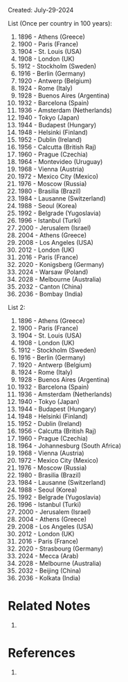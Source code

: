 Created: July-29-2024

List (Once per country in 100 years):

1. 1896 - Athens (Greece)
2. 1900 - Paris (France)
3. 1904 - St. Louis (USA)
4. 1908 - London (UK)
5. 1912 - Stockholm (Sweden)
6. 1916 - Berlin (Germany)
7. 1920 - Antwerp (Belgium)
8. 1924 - Rome (Italy)
9. 1928 - Buenos Aires (Argentina)
10. 1932 - Barcelona (Spain)
11. 1936 - Amsterdam (Netherlands)
12. 1940 - Tokyo (Japan)
13. 1944 - Budapest (Hungary)
14. 1948 - Helsinki (Finland)
15. 1952 - Dublin (Ireland)
16. 1956 - Calcutta (British Raj)
17. 1960 - Prague (Czechia)
18. 1964 - Montevideo (Uruguay)
19. 1968 - Vienna (Austria)
20. 1972 - Mexico City (Mexico)
21. 1976 - Moscow (Russia)
22. 1980 - Brasilia (Brazil)
23. 1984 - Lausanne (Switzerland)
24. 1988 - Seoul (Korea)
25. 1992 - Belgrade (Yugoslavia)
26. 1996 - Istanbul (Turki)
27. 2000 - Jerusalem (Israel)
28. 2004 - Athens (Greece)
29. 2008 - Los Angeles (USA)
30. 2012 - London (UK)
31. 2016 - Paris (France)
32. 2020 - Konigsberg (Germany)
33. 2024 - Warsaw (Poland)
34. 2028 - Melbourne (Australia)
35. 2032 - Canton (China)
36. 2036 - Bombay (India)

List 2:

1. 1896 - Athens (Greece)
2. 1900 - Paris (France)
3. 1904 - St. Louis (USA)
4. 1908 - London (UK)
5. 1912 - Stockholm (Sweden)
6. 1916 - Berlin (Germany)
7. 1920 - Antwerp (Belgium)
8. 1924 - Rome (Italy)
9. 1928 - Buenos Aires (Argentina)
10. 1932 - Barcelona (Spain)
11. 1936 - Amsterdam (Netherlands)
12. 1940 - Tokyo (Japan)
13. 1944 - Budapest (Hungary)
14. 1948 - Helsinki (Finland)
15. 1952 - Dublin (Ireland)
16. 1956 - Calcutta (British Raj)
17. 1960 - Prague (Czechia)
18. 1964 - Johannesburg (South Africa)
19. 1968 - Vienna (Austria)
20. 1972 - Mexico City (Mexico)
21. 1976 - Moscow (Russia)
22. 1980 - Brasilia (Brazil)
23. 1984 - Lausanne (Switzerland)
24. 1988 - Seoul (Korea)
25. 1992 - Belgrade (Yugoslavia)
26. 1996 - Istanbul (Turki)
27. 2000 - Jerusalem (Israel)
28. 2004 - Athens (Greece)
29. 2008 - Los Angeles (USA)
30. 2012 - London (UK)
31. 2016 - Paris (France)
32. 2020 - Strasbourg (Germany)
33. 2024 - Mecca (Arab)
34. 2028 - Melbourne (Australia)
35. 2032 - Beijing (China)
36. 2036 - Kolkata (India)

# Related Notes

1. 
# References

1. 